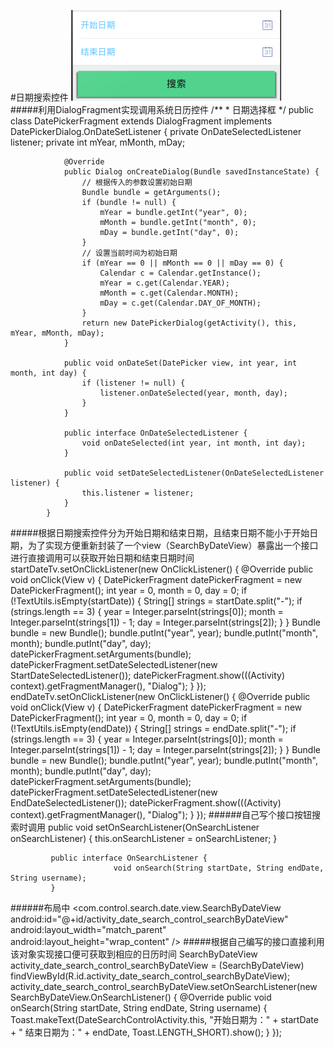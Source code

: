 #日期搜索控件
![github](https://raw.githubusercontent.com/hunimeizi/DateSearchControl/8b16c41609692ea721f5ccb074fc653ae5ed1ed3/app/src/main/res/mipmap-hdpi/searchview.png "github")</br>
#####利用DialogFragment实现调用系统日历控件
            /**
             * 日期选择框
             */
            public class DatePickerFragment extends DialogFragment implements DatePickerDialog.OnDateSetListener {
                private OnDateSelectedListener listener;
                private int mYear, mMonth, mDay;

                @Override
                public Dialog onCreateDialog(Bundle savedInstanceState) {
                    // 根据传入的参数设置初始日期
                    Bundle bundle = getArguments();
                    if (bundle != null) {
                        mYear = bundle.getInt("year", 0);
                        mMonth = bundle.getInt("month", 0);
                        mDay = bundle.getInt("day", 0);
                    }
                    // 设置当前时间为初始日期
                    if (mYear == 0 || mMonth == 0 || mDay == 0) {
                        Calendar c = Calendar.getInstance();
                        mYear = c.get(Calendar.YEAR);
                        mMonth = c.get(Calendar.MONTH);
                        mDay = c.get(Calendar.DAY_OF_MONTH);
                    }
                    return new DatePickerDialog(getActivity(), this, mYear, mMonth, mDay);
                }

                public void onDateSet(DatePicker view, int year, int month, int day) {
                    if (listener != null) {
                        listener.onDateSelected(year, month, day);
                    }
                }

                public interface OnDateSelectedListener {
                    void onDateSelected(int year, int month, int day);
                }

                public void setDateSelectedListener(OnDateSelectedListener listener) {
                    this.listener = listener;
                }
            }
#####根据日期搜索控件分为开始日期和结束日期，且结束日期不能小于开始日期，为了实现方便重新封装了一个view（SearchByDateView）暴露出一个接口进行直接调用可以获取开始日期和结束日期时间
             startDateTv.setOnClickListener(new OnClickListener() {
                 @Override
                 public void onClick(View v) {
                     DatePickerFragment datePickerFragment = new DatePickerFragment();
                     int year = 0, month = 0, day = 0;
                     if (!TextUtils.isEmpty(startDate)) {
                         String[] strings = startDate.split("-");
                         if (strings.length == 3) {
                             year = Integer.parseInt(strings[0]);
                             month = Integer.parseInt(strings[1]) - 1;
                             day = Integer.parseInt(strings[2]);
                         }
                     }
                     Bundle bundle = new Bundle();
                     bundle.putInt("year", year);
                     bundle.putInt("month", month);
                     bundle.putInt("day", day);
                     datePickerFragment.setArguments(bundle);
                     datePickerFragment.setDateSelectedListener(new StartDateSelectedListener());
                     datePickerFragment.show(((Activity) context).getFragmentManager(), "Dialog");
                 }
             });
             endDateTv.setOnClickListener(new OnClickListener() {
                 @Override
                 public void onClick(View v) {
                     DatePickerFragment datePickerFragment = new DatePickerFragment();
                     int year = 0, month = 0, day = 0;
                     if (!TextUtils.isEmpty(endDate)) {
                         String[] strings = endDate.split("-");
                         if (strings.length == 3) {
                             year = Integer.parseInt(strings[0]);
                             month = Integer.parseInt(strings[1]) - 1;
                             day = Integer.parseInt(strings[2]);
                         }
                     }
                     Bundle bundle = new Bundle();
                     bundle.putInt("year", year);
                     bundle.putInt("month", month);
                     bundle.putInt("day", day);
                     datePickerFragment.setArguments(bundle);
                     datePickerFragment.setDateSelectedListener(new EndDateSelectedListener());
                     datePickerFragment.show(((Activity) context).getFragmentManager(), "Dialog");
                 }
             });
######自己写个接口按钮搜索时调用
             public void setOnSearchListener(OnSearchListener onSearchListener) {
                                this.onSearchListener = onSearchListener;
             }

             public interface OnSearchListener {
                           void onSearch(String startDate, String endDate, String username);
             }
######布局中
            <com.control.search.date.view.SearchByDateView
                             android:id="@+id/activity_date_search_control_searchByDateView"
                             android:layout_width="match_parent"
                             android:layout_height="wrap_content" />
#####根据自己编写的接口直接利用该对象实现接口便可获取到相应的日历时间
        SearchByDateView activity_date_search_control_searchByDateView = (SearchByDateView) findViewById(R.id.activity_date_search_control_searchByDateView);
        activity_date_search_control_searchByDateView.setOnSearchListener(new SearchByDateView.OnSearchListener() {
            @Override
            public void onSearch(String startDate, String endDate, String username) {
                Toast.makeText(DateSearchControlActivity.this, "开始日期为：" + startDate + "   结束日期为：" + endDate, Toast.LENGTH_SHORT).show();
            }
        });